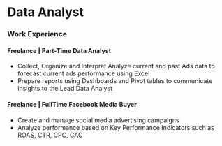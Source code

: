 # Data Analyst

### Work Experience
#### Freelance | Part-Time Data Analyst 
  - Collect, Organize and Interpret Analyze current and past Ads data
    to forecast current ads performance using Excel
  - Prepare reports using Dashboards and Pivot tables to communicate 
    insights to the Lead Data Analyst

#### Freelance | FullTime Facebook Media Buyer
  - Create and manage social media advertising campaigns
  - Analyze performance based on Key Performance Indicators such as
    ROAS, CTR, CPC, CAC
  

